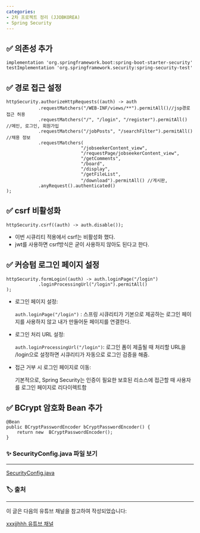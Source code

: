 ```yaml
---
categories:
- 2차 프로젝트 정리 (JJOBKOREA)
- Spring Security
---
```


✅ **의존성 추가**
---

```config
implementation 'org.springframework.boot:spring-boot-starter-security'
testImplementation 'org.springframework.security:spring-security-test'
```

✅ **경로 접근 설정**
---
```config
httpSecurity.authorizeHttpRequests((auth) -> auth
            .requestMatchers("/WEB-INF/views/**").permitAll()//jsp경로 접근 허용
            .requestMatchers("/", "/login", "/register").permitAll() //메인, 로그인, 회원가입
            .requestMatchers("/jobPosts", "/searchFilter").permitAll() //채용 정보
            .requestMatchers(
                            "/jobseekerContent_view",
                            "/requestPage/jobseekerContent_view",
                            "/getComments",
                            "/board",
                            "/display",
                            "/getFileList",
                            "/download").permitAll() //게시판,
            .anyRequest().authenticated()
);
```

✅ **csrf 비활성화**
---
```config
httpSecurity.csrf((auth) -> auth.disable());
```
- 이번 시큐리티 적용에서 csrf는 비활성화 했다.
- jwt를 사용하면 csrf방식은 굳이 사용하지 않아도 된다고 한다. 

✅ **커승텀 로그인 페이지 설정**
---
```config
httpSecurity.formLogin((auth) -> auth.loginPage("/login")
            .loginProcessingUrl("/login").permitAll()
);
```
- 로그인 페이지 설정:

    `auth.loginPage("/login")` : 스프링 시큐리티가 기본으로 제공하는 로그인 페이지를 사용하지 않고 내가 만들어둔 페이지를 연결한다. 

- 로그인 처리 URL 설정:

    `auth.loginProcessingUrl("/login")`: 로그인 폼이 제출될 때 처리할 URL을 /login으로 설정하면 시큐리티가 자동으로 로그인 검증을 해줌.

- 접근 거부 시 로그인 페이지로 이동:
  
    기본적으로, Spring Security는 인증이 필요한 보호된 리소스에 접근할 때 사용자를 로그인 페이지로 리다이렉트함

✅ **BCrypt 암호화 Bean 추가**
---
```config
@Bean
public BCryptPasswordEncoder bCryptPasswordEncoder() {
    return new  BCryptPasswordEncoder();
}
```
### ✨ SecurityConfig.java 파일 보기
---
 [SecurityConfig.java](https://github.com/yyujjin/jjob-korea/blob/MASTER/src/main/java/com/jjobkorea/configuration/SecurityConfig.java)

### 🏷️ 출처
---

이 글은 다음의 유튜브 채널을 참고하여 작성되었습니다:

[xxxjjhhh 유튜브 채널](https://www.youtube.com/@xxxjjhhh)